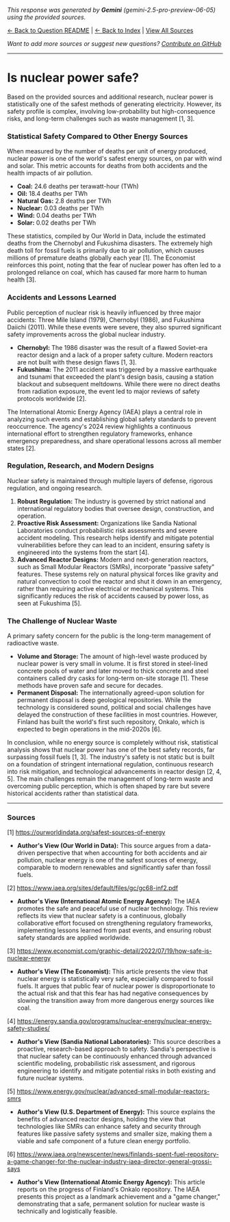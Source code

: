 <!-- 
Generated by: gemini
Model: gemini-2.5-pro-preview-06-05
Prompt type: sources
Generated at: 2025-06-12T15:43:31.053885
-->

*This response was generated by **Gemini** (gemini-2.5-pro-preview-06-05) using the provided sources.*

[← Back to Question README](README.md) | [← Back to Index](../README.md) | [View All Sources](../allsources.md)

*Want to add more sources or suggest new questions? [Contribute on GitHub](https://github.com/justinwest/SuggestedSources)*

---

# Is nuclear power safe?

Based on the provided sources and additional research, nuclear power is statistically one of the safest methods of generating electricity. However, its safety profile is complex, involving low-probability but high-consequence risks, and long-term challenges such as waste management [1, 3].

### Statistical Safety Compared to Other Energy Sources
When measured by the number of deaths per unit of energy produced, nuclear power is one of the world's safest energy sources, on par with wind and solar. This metric accounts for deaths from both accidents and the health impacts of air pollution.

*   **Coal:** 24.6 deaths per terawatt-hour (TWh)
*   **Oil:** 18.4 deaths per TWh
*   **Natural Gas:** 2.8 deaths per TWh
*   **Nuclear:** 0.03 deaths per TWh
*   **Wind:** 0.04 deaths per TWh
*   **Solar:** 0.02 deaths per TWh

These statistics, compiled by Our World in Data, include the estimated deaths from the Chernobyl and Fukushima disasters. The extremely high death toll for fossil fuels is primarily due to air pollution, which causes millions of premature deaths globally each year [1]. The Economist reinforces this point, noting that the fear of nuclear power has often led to a prolonged reliance on coal, which has caused far more harm to human health [3].

### Accidents and Lessons Learned
Public perception of nuclear risk is heavily influenced by three major accidents: Three Mile Island (1979), Chernobyl (1986), and Fukushima Daiichi (2011). While these events were severe, they also spurred significant safety improvements across the global nuclear industry.

*   **Chernobyl:** The 1986 disaster was the result of a flawed Soviet-era reactor design and a lack of a proper safety culture. Modern reactors are not built with these design flaws [1, 3].
*   **Fukushima:** The 2011 accident was triggered by a massive earthquake and tsunami that exceeded the plant's design basis, causing a station blackout and subsequent meltdowns. While there were no direct deaths from radiation exposure, the event led to major reviews of safety protocols worldwide [2].

The International Atomic Energy Agency (IAEA) plays a central role in analyzing such events and establishing global safety standards to prevent reoccurrence. The agency's 2024 review highlights a continuous international effort to strengthen regulatory frameworks, enhance emergency preparedness, and share operational lessons across all member states [2].

### Regulation, Research, and Modern Designs
Nuclear safety is maintained through multiple layers of defense, rigorous regulation, and ongoing research.

1.  **Robust Regulation:** The industry is governed by strict national and international regulatory bodies that oversee design, construction, and operation.
2.  **Proactive Risk Assessment:** Organizations like Sandia National Laboratories conduct probabilistic risk assessments and severe accident modeling. This research helps identify and mitigate potential vulnerabilities before they can lead to an incident, ensuring safety is engineered into the systems from the start [4].
3.  **Advanced Reactor Designs:** Modern and next-generation reactors, such as Small Modular Reactors (SMRs), incorporate "passive safety" features. These systems rely on natural physical forces like gravity and natural convection to cool the reactor and shut it down in an emergency, rather than requiring active electrical or mechanical systems. This significantly reduces the risk of accidents caused by power loss, as seen at Fukushima [5].

### The Challenge of Nuclear Waste
A primary safety concern for the public is the long-term management of radioactive waste.

*   **Volume and Storage:** The amount of high-level waste produced by nuclear power is very small in volume. It is first stored in steel-lined concrete pools of water and later moved to thick concrete and steel containers called dry casks for long-term on-site storage [1]. These methods have proven safe and secure for decades.
*   **Permanent Disposal:** The internationally agreed-upon solution for permanent disposal is deep geological repositories. While the technology is considered sound, political and social challenges have delayed the construction of these facilities in most countries. However, Finland has built the world's first such repository, Onkalo, which is expected to begin operations in the mid-2020s [6].

In conclusion, while no energy source is completely without risk, statistical analysis shows that nuclear power has one of the best safety records, far surpassing fossil fuels [1, 3]. The industry's safety is not static but is built on a foundation of stringent international regulation, continuous research into risk mitigation, and technological advancements in reactor design [2, 4, 5]. The main challenges remain the management of long-term waste and overcoming public perception, which is often shaped by rare but severe historical accidents rather than statistical data.

***

### Sources

[1] https://ourworldindata.org/safest-sources-of-energy
*   **Author's View (Our World in Data):** This source argues from a data-driven perspective that when accounting for both accidents and air pollution, nuclear energy is one of the safest sources of energy, comparable to modern renewables and significantly safer than fossil fuels.

[2] https://www.iaea.org/sites/default/files/gc/gc68-inf2.pdf
*   **Author's View (International Atomic Energy Agency):** The IAEA promotes the safe and peaceful use of nuclear technology. This review reflects its view that nuclear safety is a continuous, globally collaborative effort focused on strengthening regulatory frameworks, implementing lessons learned from past events, and ensuring robust safety standards are applied worldwide.

[3] https://www.economist.com/graphic-detail/2022/07/19/how-safe-is-nuclear-energy
*   **Author's View (The Economist):** This article presents the view that nuclear energy is statistically very safe, especially compared to fossil fuels. It argues that public fear of nuclear power is disproportionate to the actual risk and that this fear has had negative consequences by slowing the transition away from more dangerous energy sources like coal.

[4] https://energy.sandia.gov/programs/nuclear-energy/nuclear-energy-safety-studies/
*   **Author's View (Sandia National Laboratories):** This source describes a proactive, research-based approach to safety. Sandia's perspective is that nuclear safety can be continuously enhanced through advanced scientific modeling, probabilistic risk assessment, and rigorous engineering to identify and mitigate potential risks in both existing and future nuclear systems.

[5] https://www.energy.gov/nuclear/advanced-small-modular-reactors-smrs
*   **Author's View (U.S. Department of Energy):** This source explains the benefits of advanced reactor designs, holding the view that technologies like SMRs can enhance safety and security through features like passive safety systems and smaller size, making them a viable and safe component of a future clean energy portfolio.

[6] https://www.iaea.org/newscenter/news/finlands-spent-fuel-repository-a-game-changer-for-the-nuclear-industry-iaea-director-general-grossi-says
*   **Author's View (International Atomic Energy Agency):** This article reports on the progress of Finland's Onkalo repository. The IAEA presents this project as a landmark achievement and a "game changer," demonstrating that a safe, permanent solution for nuclear waste is technically and logistically feasible.